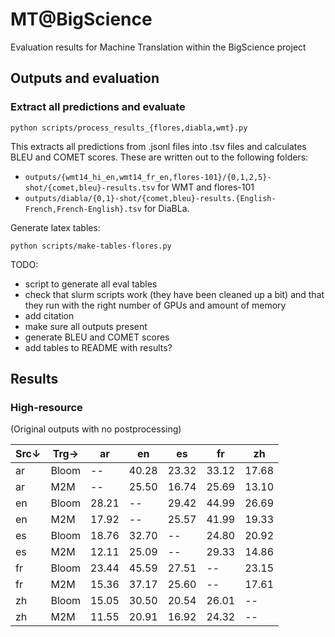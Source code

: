 # MT@BigScience

Evaluation results for Machine Translation within the BigScience project

## Outputs and evaluation

### Extract all predictions and evaluate

```
python scripts/process_results_{flores,diabla,wmt}.py
```

This extracts all predictions from .jsonl files into .tsv files and calculates BLEU and COMET scores. These are written out to the following folders:
- `outputs/{wmt14_hi_en,wmt14_fr_en,flores-101}/{0,1,2,5}-shot/{comet,bleu}-results.tsv` for WMT and flores-101
- `outputs/diabla/{0,1}-shot/{comet,bleu}-results.{English-French,French-English}.tsv` for DiaBLa.

Generate latex tables:
```
python scripts/make-tables-flores.py
```

TODO:
- script to generate all eval tables
- check that slurm scripts work (they have been cleaned up a bit) and that they run with the right number of GPUs and amount of memory
- add citation
- make sure all outputs present
- generate BLEU and COMET scores
- add tables to README with results?

## Results

### High-resource
(Original outputs with no postprocessing)

| Src↓ | Trg→ | ar|en|es|fr|zh|
|---|---|---|---|---|---|---|
 | ar | Bloom | --|40.28|23.32|33.12|17.68| 
 | ar | M2M | --|25.50|16.74|25.69|13.10| 
 | en | Bloom | 28.21|--|29.42|44.99|26.69| 
 | en | M2M | 17.92|--|25.57|41.99|19.33| 
 | es | Bloom | 18.76|32.70|--|24.80|20.92| 
 | es | M2M | 12.11|25.09|--|29.33|14.86| 
 | fr | Bloom | 23.44|45.59|27.51|--|23.15| 
 | fr | M2M | 15.36|37.17|25.60|--|17.61| 
 | zh | Bloom | 15.05|30.50|20.54|26.01|--| 
 | zh | M2M | 11.55|20.91|16.92|24.32|--| 
